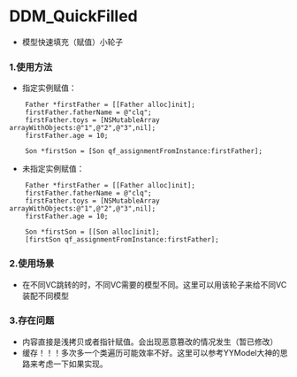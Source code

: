 # DDM_QuickFilled

- 模型快速填充（赋值）小轮子

### 1.使用方法
- 指定实例赋值：


```
    Father *firstFather = [[Father alloc]init];
    firstFather.fatherName = @"clq";
    firstFather.toys = [NSMutableArray arrayWithObjects:@"1",@"2",@"3",nil];
    firstFather.age = 10;
    
    Son *firstSon = [Son qf_assignmentFromInstance:firstFather];
```
- 未指定实例赋值：
 
```
    Father *firstFather = [[Father alloc]init];
    firstFather.fatherName = @"clq";
    firstFather.toys = [NSMutableArray arrayWithObjects:@"1",@"2",@"3",nil];
    firstFather.age = 10;
    
    Son *firstSon = [[Son alloc]init];
    [firstSon qf_assignmentFromInstance:firstFather];
```

### 2.使用场景
- 在不同VC跳转的时，不同VC需要的模型不同。这里可以用该轮子来给不同VC装配不同模型

### 3.存在问题
- 内容直接是浅拷贝或者指针赋值。会出现恶意篡改的情况发生（暂已修改）
- 缓存！！！多次多一个类遍历可能效率不好。这里可以参考YYModel大神的思路来考虑一下如果实现。


